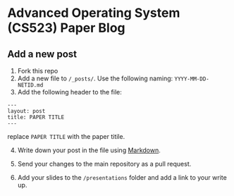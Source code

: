# Advanced Operating System (CS523) Paper Blog

## Add a new post
1. Fork this repo
2. Add a new file to `/_posts/`. Use the following naming: `YYYY-MM-DD-NETID.md`
3. Add the following header to the file:
  ```
---
layout: post
title: PAPER TITLE
---
```
replace `PAPER TITLE` with the paper titile.

4. Write down your post in the file using [Markdown](https://guides.github.com/features/mastering-markdown/).

5. Send your changes to the main repository as a pull request.

6. Add your slides to the `/presentations` folder and add a link to your write up.
